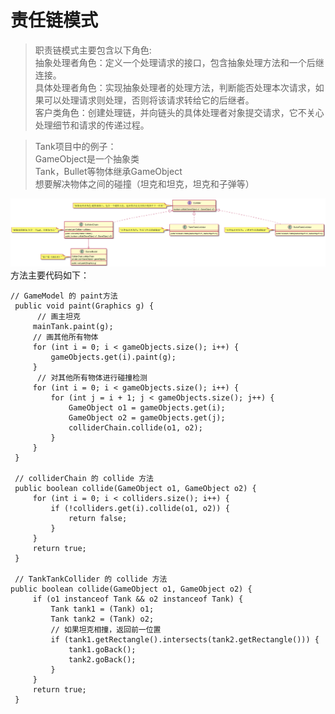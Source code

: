# 责任链模式

> 职责链模式主要包含以下角色:    
抽象处理者角色：定义一个处理请求的接口，包含抽象处理方法和一个后继连接。     
具体处理者角色：实现抽象处理者的处理方法，判断能否处理本次请求，如果可以处理请求则处理，否则将该请求转给它的后继者。     
客户类角色：创建处理链，并向链头的具体处理者对象提交请求，它不关心处理细节和请求的传递过程。      

> Tank项目中的例子：      
GameObject是一个抽象类        
Tank，Bullet等物体继承GameObject    
想要解决物体之间的碰撞（坦克和坦克，坦克和子弹等）      
 
![Alt](./img/ChainOfResponsibility.png)    
方法主要代码如下：      
```
// GameModel 的 paint方法
 public void paint(Graphics g) {
      // 画主坦克
     mainTank.paint(g);
     // 画其他所有物体
     for (int i = 0; i < gameObjects.size(); i++) {
         gameObjects.get(i).paint(g);
     }
      // 对其他所有物体进行碰撞检测
     for (int i = 0; i < gameObjects.size(); i++) {
         for (int j = i + 1; j < gameObjects.size(); j++) {
             GameObject o1 = gameObjects.get(i);
             GameObject o2 = gameObjects.get(j);
             colliderChain.collide(o1, o2);
         }
     }
 }
     
 // colliderChain 的 collide 方法
 public boolean collide(GameObject o1, GameObject o2) {
     for (int i = 0; i < colliders.size(); i++) {
         if (!colliders.get(i).collide(o1, o2)) {
             return false;
         }
     }
     return true;
 }
 
 // TankTankCollider 的 collide 方法
public boolean collide(GameObject o1, GameObject o2) {
     if (o1 instanceof Tank && o2 instanceof Tank) {
         Tank tank1 = (Tank) o1;
         Tank tank2 = (Tank) o2;
         // 如果坦克相撞，返回前一位置
         if (tank1.getRectangle().intersects(tank2.getRectangle())) {
             tank1.goBack();
             tank2.goBack();
         }
     }
     return true;
 }
 ```
